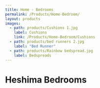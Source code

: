 ```yaml
---
title: Home - Bedrooms
permalink: /Products/Home-Bedroom/
layout: products
images:
  - path: products/Cushions 1.jpg
    label: Cushions
    link: /Products/Home-Bedroom/Cushions
  - path: products/bed runners 2.jpg
    label: "Bed Runner"
  - path: products/Rainbow bedspread.jpg
    label: Bedspreads
---
```


# Heshima Bedrooms
